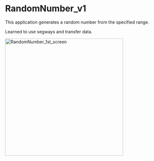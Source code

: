 # RandomNumber_v1

This application generates a random number from the specified range.

Learned to use segways and transfer data. 

<img width="382" alt="RandomNumber_1st_screen" src="https://user-images.githubusercontent.com/87023107/152685921-3887d9fc-fd65-4ba3-8215-bad0630f2cb3.png">
